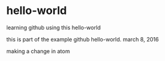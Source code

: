 # hello-world
learning github using this hello-world

this is part of the example github hello-world.
march 8, 2016

making a change in atom
